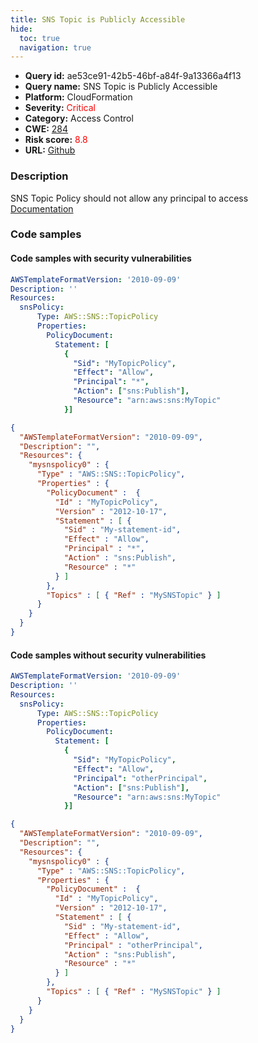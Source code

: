 ```yaml
---
title: SNS Topic is Publicly Accessible
hide:
  toc: true
  navigation: true
---
```


<style>
  .highlight .hll {
    background-color: #ff171742;
  }
  .md-content {
    max-width: 1100px;
    margin: 0 auto;
  }
</style>

-   **Query id:** ae53ce91-42b5-46bf-a84f-9a13366a4f13
-   **Query name:** SNS Topic is Publicly Accessible
-   **Platform:** CloudFormation
-   **Severity:** <span style="color:#ff0000">Critical</span>
-   **Category:** Access Control
-   **CWE:** <a href="https://cwe.mitre.org/data/definitions/284.html" onclick="newWindowOpenerSafe(event, 'https://cwe.mitre.org/data/definitions/284.html')">284</a>
-   **Risk score:** <span style="color:#ff0000">8.8</span>
-   **URL:** [Github](https://github.com/Checkmarx/kics/tree/master/assets/queries/cloudFormation/aws/sns_topic_is_publicly_accessible)

### Description
SNS Topic Policy should not allow any principal to access<br>
[Documentation](https://docs.aws.amazon.com/AWSCloudFormation/latest/UserGuide/aws-properties-sns-policy.html)

### Code samples
#### Code samples with security vulnerabilities
```yaml title="Positive test num. 1 - yaml file" hl_lines="7"
AWSTemplateFormatVersion: '2010-09-09'
Description: ''
Resources:
  snsPolicy:
      Type: AWS::SNS::TopicPolicy
      Properties:
        PolicyDocument:
          Statement: [
            {
              "Sid": "MyTopicPolicy",
              "Effect": "Allow",
              "Principal": "*",
              "Action": ["sns:Publish"],
              "Resource": "arn:aws:sns:MyTopic"
            }]

```
```json title="Positive test num. 2 - json file" hl_lines="8"
{
  "AWSTemplateFormatVersion": "2010-09-09",
  "Description": "",
  "Resources": {
    "mysnspolicy0" : {
      "Type" : "AWS::SNS::TopicPolicy",
      "Properties" : {
        "PolicyDocument" :  {
          "Id" : "MyTopicPolicy",
          "Version" : "2012-10-17",
          "Statement" : [ {
            "Sid" : "My-statement-id",
            "Effect" : "Allow",
            "Principal" : "*",
            "Action" : "sns:Publish",
            "Resource" : "*"
          } ]
        },
        "Topics" : [ { "Ref" : "MySNSTopic" } ]
      }
    }
  }
}

```


#### Code samples without security vulnerabilities
```yaml title="Negative test num. 1 - yaml file"
AWSTemplateFormatVersion: '2010-09-09'
Description: ''
Resources:
  snsPolicy:
      Type: AWS::SNS::TopicPolicy
      Properties:
        PolicyDocument:
          Statement: [
            {
              "Sid": "MyTopicPolicy",
              "Effect": "Allow",
              "Principal": "otherPrincipal",
              "Action": ["sns:Publish"],
              "Resource": "arn:aws:sns:MyTopic"
            }]

```
```json title="Negative test num. 2 - json file"
{
  "AWSTemplateFormatVersion": "2010-09-09",
  "Description": "",
  "Resources": {
    "mysnspolicy0" : {
      "Type" : "AWS::SNS::TopicPolicy",
      "Properties" : {
        "PolicyDocument" :  {
          "Id" : "MyTopicPolicy",
          "Version" : "2012-10-17",
          "Statement" : [ {
            "Sid" : "My-statement-id",
            "Effect" : "Allow",
            "Principal" : "otherPrincipal",
            "Action" : "sns:Publish",
            "Resource" : "*"
          } ]
        },
        "Topics" : [ { "Ref" : "MySNSTopic" } ]
      }
    }
  }
}

```

